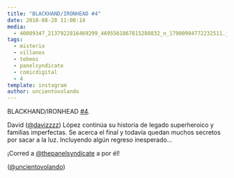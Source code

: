```yaml
---
title: "BLACKHAND/IRONHEAD #4"
date: 2018-08-28 11:00:14
media: 
  - 40089347_2137922816469299_4695561867815288832_n_17900904772232511.jpg
tags: 
  - misterio
  - villanos
  - tebeos
  - panelsyndicate
  - comicdigital
  - 4
template: instagram
author: uncientovolando
---
```


BLACKHAND/IRONHEAD [#4](/tags/4).


David ([@davizzzz](https://instagram.com/davizzzz)) López continúa su historia de legado superheroico y familias imperfectas. Se acerca el final y todavía quedan muchos secretos por sacar a la luz. Incluyendo algún regreso inesperado...


¡Corred a [@thepanelsyndicate](https://instagram.com/thepanelsyndicate) a por él!


([@uncientovolando](https://instagram.com/uncientovolando))
